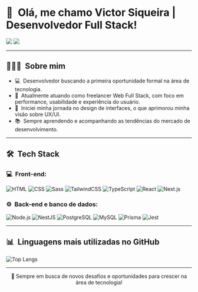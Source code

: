 <h1>👋 &nbsp;Olá, me chamo Victor Siqueira | Desenvolvedor Full Stack!</h1>

<a href="https://www.linkedin.com/in/victorsz08/"><img src="https://img.shields.io/badge/-Victor%20Siqueira-0077B5?style=flat-square&logo=Linkedin&logoColor=white"/></a>
<a href="mailto:victorszdeveloper@gmail.com"><img src="https://img.shields.io/badge/-victorszdeveloper@gmail.com-D14836?style=flat-square&logo=Gmail&logoColor=white"/></a>

---

<h2> 👨🏻‍💻 &nbsp;Sobre mim</h2>

- 💻 &nbsp;Desenvolvedor buscando a primeira oportunidade formal na área de tecnologia.
- 🚀 &nbsp;Atualmente atuando como freelancer Web Full Stack, com foco em performance, usabilidade e experiência do usuário.
- 🎨 &nbsp;Iniciei minha jornada no design de interfaces, o que aprimorou minha visão sobre UX/UI.
- 📚 &nbsp;Sempre aprendendo e acompanhando as tendências do mercado de desenvolvimento.

---

<h2> 🛠 &nbsp;Tech Stack</h2>
<h3>💻 &nbsp;Front-end:</h3>

![HTML](https://img.shields.io/badge/-HTML-333333?style=flat&logo=HTML5)
![CSS](https://img.shields.io/badge/-CSS-333333?style=flat&logo=CSS3&logoColor=1572B6)
![Sass](https://img.shields.io/badge/-Sass-333333?style=flat&logo=sass)
![TailwindCSS](https://img.shields.io/badge/-TailwindCSS-333333?style=flat&logo=tailwindcss)
![TypeScript](https://img.shields.io/badge/-TypeScript-333333?style=flat&logo=typescript&logoColor=2D79C7)
![React](https://img.shields.io/badge/-React-333333?style=flat&logo=react)
![Next.js](https://img.shields.io/badge/-Next.js-333333?style=flat&logo=next.js)

<h3>⚙️ &nbsp;Back-end e banco de dados:</h3>

![Node.js](https://img.shields.io/badge/-Node.js-333333?style=flat&logo=node.js)
![NestJS](https://img.shields.io/badge/-NestJS-333333?style=flat&logo=nestjs)
![PostgreSQL](https://img.shields.io/badge/-PostgreSQL-333333?style=flat&logo=postgresql)
![MySQL](https://img.shields.io/badge/-MySQL-333333?style=flat&logo=mysql)
![Prisma](https://img.shields.io/badge/-Prisma-333333?style=flat&logo=prisma)
![Jest](https://img.shields.io/badge/-Jest-333333?style=flat&logo=jest&logoColor=E535AB)

---

<h2>📊 &nbsp;Linguagens mais utilizadas no GitHub</h2>

![Top Langs](https://github-readme-stats.vercel.app/api/top-langs/?username=victorsz08&layout=compact&theme=dracula)

---

<p align="center">🚀 Sempre em busca de novos desafios e oportunidades para crescer na área de tecnologia!</p>